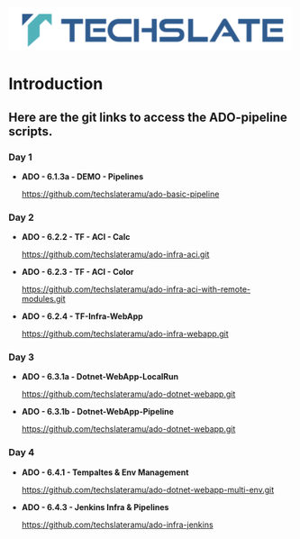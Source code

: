 ![TechSlate](../global/images/ts.png)

# Introduction 

## Here are the git links to access the ADO-pipeline scripts.

### **Day 1**

- **ADO - 6.1.3a - DEMO - Pipelines**

   https://github.com/techslateramu/ado-basic-pipeline

### **Day 2**

- **ADO - 6.2.2 - TF  - ACI - Calc**
 
   https://github.com/techslateramu/ado-infra-aci.git

- **ADO - 6.2.3 - TF - ACI - Color**

   https://github.com/techslateramu/ado-infra-aci-with-remote-modules.git 

- **ADO - 6.2.4 - TF-Infra-WebApp**

   https://github.com/techslateramu/ado-infra-webapp.git


###  **Day 3**

- **ADO - 6.3.1a - Dotnet-WebApp-LocalRun**

   https://github.com/techslateramu/ado-dotnet-webapp.git

- **ADO - 6.3.1b - Dotnet-WebApp-Pipeline**

   https://github.com/techslateramu/ado-dotnet-webapp.git



###  **Day 4**

- **ADO - 6.4.1 - Tempaltes & Env Management**

  https://github.com/techslateramu/ado-dotnet-webapp-multi-env.git

- **ADO - 6.4.3 - Jenkins Infra & Pipelines**

  https://github.com/techslateramu/ado-infra-jenkins